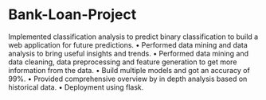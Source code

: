 # Bank-Loan-Project
Implemented classification analysis to predict binary classification to build a web  application for future predictions. • Performed data mining and data analysis to bring useful insights and trends. • Performed data mining and data cleaning, data preprocessing and feature   generation to get more information from the data. • Build multiple models and got an accuracy of 99%. • Provided comprehensive overview by in depth analysis based on historical data. • Deployment using flask.
